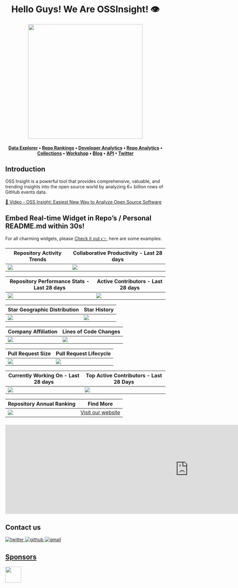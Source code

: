   <h1 align="center">Hello Guys! We Are OSSInsight! 👁️</h1>
<div align="center">
<a href="https://ossinsight.io">
  <img src="/web/static/img/screenshots/homepage.gif" height="360" &#x3c;="" a="">
</a></div><a href="https://ossinsight.io">
</a><h4 align="center"><a href="https://ossinsight.io">
  <b></b></a><b><a href="https://ossinsight.io/explore/">Data Explorer</a></b>
  •
  <b><a href="https://ossinsight.io/collections/open-source-database">Repo Rankings</a></b>
  •
  <b><a href="https://ossinsight.io/analyze/Ovilia">Developer Analytics</a></b>
  •
  <a href="https://ossinsight.io/analyze/pingcap/tidb">Repo Analytics</a>
  •
  <a href="https://ossinsight.io/collections/open-source-database">Collections</a>
  •
  <a href="https://ossinsight.io/docs/workshop">Workshop</a>
  •
  <a href="https://ossinsight.io/blog">Blog</a>
  •
  <a href="https://ossinsight.io/docs">API</a>
  •
  <a href="https://twitter.com/OSSInsight">Twitter</a>
</h4>
<h2 id="introduction">Introduction</h2>
<p>OSS Insight is a powerful tool that provides comprehensive, valuable, and trending insights into the open source world by analyzing 6+ billion rows of GitHub events data.</p>
<p><a href="https://www.youtube.com/watch?v=6ofDBgXh4So&amp;t=1s">🎦 Video - OSS Insight: Easiest New Way to Analyze Open Source Software</a></p>
<h2 id="embed-real-time-widget-in-repos--personal-readmemd-within-30s">Embed Real-time Widget in Repo’s / Personal README.md within 30s!</h2>
<p>For all charming widgets, please <a href="https://next.ossinsight.io/widgets?utm_source=github&amp;utm_medium=referral">Check it out 👉</a>, here are some examples:</p>













<table><thead><tr><th>Repository Activity Trends</th><th>Collaborative Productivity - Last 28 days</th></tr></thead><tbody><tr><td><img src="https://next.ossinsight.io/widgets/official/compose-activity-trends/thumbnail.png?repo_id=41986369&amp;image_size=auto"></td><td><img src="https://next.ossinsight.io/widgets/official/compose-last-28-days-collaborative-productivity/thumbnail.png?repo_id=41986369&amp;image_size=auto"></td></tr></tbody></table>













<table><thead><tr><th>Repository Performance Stats - Last 28 days</th><th>Active Contributors - Last 28 days</th></tr></thead><tbody><tr><td><img src="https://next.ossinsight.io/widgets/official/compose-last-28-days-stats/thumbnail.png?repo_id=41986369&amp;image_size=auto"></td><td><img src="https://next.ossinsight.io/widgets/official/compose-recent-active-contributors/thumbnail.png?repo_id=41986369&amp;limit=100&amp;image_size=auto"></td></tr></tbody></table>













<table><thead><tr><th>Star Geographic Distribution</th><th>Star History</th></tr></thead><tbody><tr><td><img src="https://next.ossinsight.io/widgets/official/analyze-repo-stars-map/thumbnail.png?activity=stars&amp;repo_id=41986369&amp;image_size=auto"></td><td><img src="https://next.ossinsight.io/widgets/official/analyze-repo-stars-history/thumbnail.png?repo_id=41986369&amp;image_size=auto"></td></tr></tbody></table>













<table><thead><tr><th>Company Affiliation</th><th>Lines of Code Changes</th></tr></thead><tbody><tr><td><img src="https://next.ossinsight.io/widgets/official/analyze-repo-company/thumbnail.png?activity=stars&amp;repo_id=41986369&amp;image_size=auto"></td><td><img src="https://next.ossinsight.io/widgets/official/analyze-repo-loc-per-month/thumbnail.png?repo_id=41986369&amp;image_size=auto"></td></tr></tbody></table>













<table><thead><tr><th>Pull Request Size</th><th>Pull Request Lifecycle</th></tr></thead><tbody><tr><td><img src="https://next.ossinsight.io/widgets/official/analyze-repo-pull-requests-size-per-month/thumbnail.png?repo_id=41986369&amp;image_size=auto"></td><td><img src="https://next.ossinsight.io/widgets/official/analyze-repo-pull-request-open-to-merged/thumbnail.png?repo_id=41986369&amp;image_size=auto"></td></tr></tbody></table>













<table><thead><tr><th>Currently Working On - Last 28 days</th><th>Top Active Contributors - Last 28 Days</th></tr></thead><tbody><tr><td><img src="https://next.ossinsight.io/widgets/official/compose-currently-working-on/thumbnail.png?activity_type=all&amp;user_id=12960671&amp;image_size=auto"></td><td><img src="https://next.ossinsight.io/widgets/official/compose-recent-top-contributors/thumbnail.png?repo_id=41986369&amp;image_size=auto"></td></tr></tbody></table>













<table><thead><tr><th>Repository Annual Ranking</th><th>Find More</th></tr></thead><tbody><tr><td><img src="https://next.ossinsight.io/widgets/official/collection-annually-ranking/thumbnail.png?activity=stars&amp;collection_id=2&amp;image_size=auto"></td><td><a href="https://next.ossinsight.io/widgets?utm_source=github&amp;utm_medium=referral">Visit our website</a></td></tr></tbody></table>
<div style="width: 100%; height: auto; clear: both; text-align: center;" class="google-auto-placed"><ins style="display: block; margin: 24px auto 16px; background-color: transparent; height: 280px;" data-ad-format="auto" class="adsbygoogle adsbygoogle-noablate" data-ad-client="ca-pub-5867915342436534" data-adsbygoogle-status="done" data-ad-status="filled"><div id="aswift_2_host" style="border: medium; height: 280px; width: 1150px; margin: 0px; padding: 0px; position: relative; visibility: visible; background-color: transparent; display: inline-block; overflow: visible;"><iframe id="aswift_2" name="aswift_2" style="left:0;position:absolute;top:0;border:0;width:1150px;height:280px;min-height:auto;max-height:none;min-width:auto;max-width:none;" sandbox="allow-forms allow-popups allow-popups-to-escape-sandbox allow-same-origin allow-scripts allow-top-navigation-by-user-activation" width="1150" height="280" frameborder="0" marginwidth="0" marginheight="0" vspace="0" hspace="0" allowtransparency="true" scrolling="no" src="https://googleads.g.doubleclick.net/pagead/ads?client=ca-pub-5867915342436534&amp;output=html&amp;h=280&amp;adk=1296727556&amp;adf=3774456555&amp;pi=t.aa~a.872148466~rp.1&amp;w=1150&amp;abgtt=6&amp;fwrn=4&amp;fwrnh=100&amp;lmt=1754527807&amp;rafmt=1&amp;to=qs&amp;pwprc=3343622871&amp;format=1150x280&amp;url=https%3A%2F%2Fgithubprofile.com%2Ftemplates%2F0ssinsight-widget&amp;fwr=0&amp;pra=3&amp;rpe=1&amp;resp_fmts=3&amp;wgl=1&amp;fa=40&amp;dt=1754527813822&amp;bpp=2&amp;bdt=5054&amp;idt=-M&amp;shv=r20250805&amp;mjsv=m202508050101&amp;ptt=9&amp;saldr=aa&amp;abxe=1&amp;cookie=ID%3D0d3fc1bbd8986d45%3AT%3D1754527798%3ART%3D1754527798%3AS%3DALNI_MYkaMBbZA3eKtotyItLH49HwfVCPA&amp;gpic=UID%3D0000112106a8ee12%3AT%3D1754527798%3ART%3D1754527798%3AS%3DALNI_MbOFseLM2NT9cfiOEHFlL15LZaCfw&amp;eo_id_str=ID%3D954bbb5b67c9124a%3AT%3D1754527798%3ART%3D1754527798%3AS%3DAA-AfjYYUyF95HEFEiGwacBPXane&amp;prev_fmts=0x0&amp;nras=2&amp;correlator=6621453287231&amp;frm=20&amp;pv=1&amp;u_tz=180&amp;u_his=4&amp;u_h=1080&amp;u_w=1920&amp;u_ah=1010&amp;u_aw=1920&amp;u_cd=24&amp;u_sd=1&amp;adx=385&amp;ady=5049&amp;biw=1920&amp;bih=925&amp;scr_x=0&amp;scr_y=3725&amp;eid=95362655%2C31093919%2C95344790%2C95359266&amp;oid=2&amp;pvsid=7010863117538495&amp;tmod=1606939916&amp;uas=3&amp;nvt=1&amp;ref=https%3A%2F%2Fgithubprofile.com%2Ftemplates&amp;fc=1920&amp;brdim=0%2C32%2C0%2C32%2C1920%2C32%2C1920%2C1010%2C1920%2C925&amp;vis=1&amp;rsz=%7C%7Cs%7C&amp;abl=NS&amp;fu=128&amp;bc=31&amp;bz=1&amp;ifi=3&amp;uci=a!3&amp;btvi=1&amp;fsb=1&amp;dtd=18" data-google-container-id="a!3" tabindex="0" title="Advertisement" aria-label="Advertisement" data-google-query-id="CPy04bi9944DFW5G9ggd0u0AHw" data-load-complete="true"></iframe></div></ins></div><h2 id="contact-us">Contact us</h2>
<a href="https://twitter.com/OSSInsight" target="_blank">
<img src="https://img.shields.io/badge/twitter-%2300acee.svg?color=1DA1F2&amp;style=for-the-badge&amp;logo=twitter&amp;logoColor=white" alt="twitter" style="margin-bottom: 5px;">
</a><a href="https://github.com/pingcap/ossinsight/discussions" target="_blank">
<img src="https://img.shields.io/badge/github-%2300acee.svg?color=181717&amp;style=for-the-badge&amp;logo=github&amp;logoColor=white" alt="github" style="margin-bottom: 5px;">
</a><a href="mailto:ossinsight@pingcap.com" target="_blank">
<img src="https://img.shields.io/badge/gmail-%2300acee.svg?color=EA4335&amp;style=for-the-badge&amp;logo=gmail&amp;logoColor=white" alt="gmail" style="margin-bottom: 5px;">
<h2 id="sponsors">Sponsors</h2>
</a><a href="https://en.pingcap.com/tidb-cloud/?utm_source=ossinsight&amp;utm_medium=referral">
<img src="/web/static/img/tidb-cloud-logo-w.png" height="50">
</a> 

